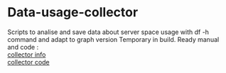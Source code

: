 # Data-usage-collector
Scripts to analise and save data about server space usage with df -h command and adapt to graph version
Temporary in build. Ready manual and code :   
[collector info](https://github.com/stachusar/Data-usage-collector/blob/collector/README.md)   
[collector code](https://github.com/stachusar/Data-usage-collector/blob/collector/collector.py)   
